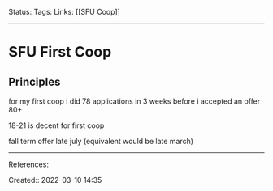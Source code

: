 Status: 
Tags: 
Links: [[SFU Coop]]
___

# SFU First Coop
## Principles
for my first coop i did 78 applications in 3 weeks before i accepted an offer
80+

18-21 is decent for first coop

fall term offer late july (equivalent would be late march)

___
References:

Created:: 2022-03-10 14:35
